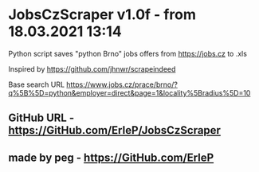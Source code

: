# JobsCzScraper v1.0f - from 18.03.2021 13:14

Python script saves "python Brno" jobs offers from https://jobs.cz to .xls

Inspired by https://github.com/jhnwr/scrapeindeed

Base search URL https://www.jobs.cz/prace/brno/?q%5B%5D=python&employer=direct&page=1&locality%5Bradius%5D=10

## GitHub URL - https://GitHub.com/ErleP/JobsCzScraper

## made by peg - https://GitHub.com/ErleP
